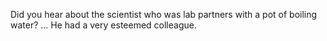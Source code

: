Did you hear about the scientist who was lab partners with a pot of boiling water? ... He had a very esteemed colleague.